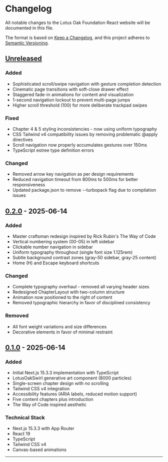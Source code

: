 # Changelog

All notable changes to the Lotus Oak Foundation React website will be documented in this file.

The format is based on [Keep a Changelog](https://keepachangelog.com/en/1.0.0/),
and this project adheres to [Semantic Versioning](https://semver.org/spec/v2.0.0.html).

## [Unreleased]

### Added
- Sophisticated scroll/swipe navigation with gesture completion detection
- Cinematic page transitions with soft-close drawer effect
- Staggered fade-in animations for content and visualization
- 1-second navigation lockout to prevent multi-page jumps
- Higher scroll threshold (100) for more deliberate trackpad swipes

### Fixed
- Chapter 4 & 5 styling inconsistencies - now using uniform typography
- CSS Tailwind v4 compatibility issues by removing problematic @apply directives
- Scroll navigation now properly accumulates gestures over 150ms
- TypeScript estree type definition errors

### Changed
- Removed arrow key navigation as per design requirements
- Reduced navigation timeout from 800ms to 500ms for better responsiveness
- Updated package.json to remove --turbopack flag due to compilation issues

## [0.2.0] - 2025-06-14

### Added
- Master craftsman redesign inspired by Rick Rubin's The Way of Code
- Vertical numbering system (00-05) in left sidebar
- Clickable number navigation in sidebar
- Uniform typography throughout (single font size 1.125rem)
- Subtle background contrast zones (gray-50 sidebar, gray-25 content)
- Home (H) and Escape keyboard shortcuts

### Changed
- Complete typography overhaul - removed all varying header sizes
- Redesigned ChapterLayout with two-column structure
- Animation now positioned to the right of content
- Removed typographic hierarchy in favor of disciplined consistency

### Removed
- All font weight variations and size differences
- Decorative elements in favor of minimal restraint

## [0.1.0] - 2025-06-14

### Added
- Initial Next.js 15.3.3 implementation with TypeScript
- LotusOakSwirl generative art component (8000 particles)
- Single-screen chapter design with no scrolling
- Tailwind CSS v4 integration
- Accessibility features (ARIA labels, reduced motion support)
- Five content chapters plus introduction
- The Way of Code inspired aesthetic

### Technical Stack
- Next.js 15.3.3 with App Router
- React 19
- TypeScript
- Tailwind CSS v4
- Canvas-based animations

---

[Unreleased]: https://github.com/LotusOak/LotusOakFoundationWebsite/compare/v0.2.0...HEAD
[0.2.0]: https://github.com/LotusOak/LotusOakFoundationWebsite/compare/v0.1.0...v0.2.0
[0.1.0]: https://github.com/LotusOak/LotusOakFoundationWebsite/releases/tag/v0.1.0